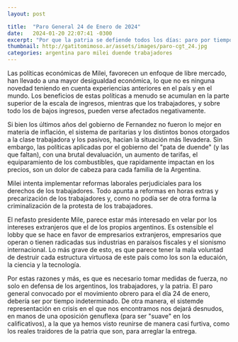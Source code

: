 ```yaml
---
layout: post

title:  "Paro General 24 de Enero de 2024"
date:   2024-01-20 22:07:41 -0300
excerpt: "Por que la patria se defiende todos los días: paro por tiempo indeterminado"
thumbnail: http://gatitomimoso.ar/assets/images/paro-cgt_24.jpg
categories: argentina paro milei duende trabajadores
---
```


Las políticas económicas de Milei, favorecen un enfoque de libre mercado, han llevado a una mayor desigualdad económica, lo que no es ninguna novedad teniendo en cuenta experiencias anteriores en el país y en el mundo. Los beneficios de estas políticas a menudo se acumulan en la parte superior de la escala de ingresos, mientras que los trabajadores, y sobre todo los de bajos ingresos, pueden verse afectados negativamente.

Si bien los últimos años del gobierno de Fernandez no fueron lo mejor en materia de inflación, el sistema de paritarias y los distintos bonos otorgados a la clase trabajadora y los pasivos, hacian la situación más llevadera. Sin embargo, las políticas aplicadas por el gobierno del "pata de duende" (y las que faltan), con una brutal devaluación, un aumento de tarifas, el equiparamiento de los combustibles, que rapidamente impactan en los precios, son un dolor de cabeza para cada familia de la Argentina.

Milei intenta implementar reformas laborales perjudiciales para los derechos de los trabajadores. Todo apunta a reformas en horas extras y precarización de los trabajadores y, como no podía ser de otra forma la criminalización de la protesta de los trabajadores.

El nefasto presidente Mile, parece estar más interesado en velar por los intereses extranjeros que el de los propios argentinos. Es ostensible el lobby que se hace en favor de empresarios extranjeros, empresarios que operan o tienen radicadas sus industrias en paraísos fiscales y el sionismo internacional. Lo más grave de esto, es que parece tener la mala voluntad de destruir cada estructura virtuosa de este país como los son la educaión, la ciencia y la tecnología.

Por estas razones y más, es que es necesario tomar medidas de fuerza, no solo en defensa de los argentinos, los trabajadores, y la patria. El paro general convocado por el movimiento obrero para el día 24 de enero, debería ser por tiempo indeterminado. De otra manera, el sistemde representación en crisis en el que nos encontramos nos dejará desnudos, en manos de una oposición genuflexa (para ser "suave" en los calificativos), a la que ya hemos visto reunirse de manera casi furtiva, como los reales traidores de la patria que son, para arreglar la entrega.

